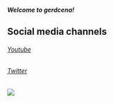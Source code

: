 ##### Welcome to gerdcena!

## Social media channels
###### <a href="https://www.youtube.com/@g3rdd">Youtube</a>
###### <a href="https://x.com/GerdWasTaken">Twitter</a>
<a href=”https://www.google.com“> <img src=”![image](https://github.com/user-attachments/assets/8c1f5760-56d8-4678-8a71-5dbd02ff8685)” width=”100″ height=”132″> </a>
